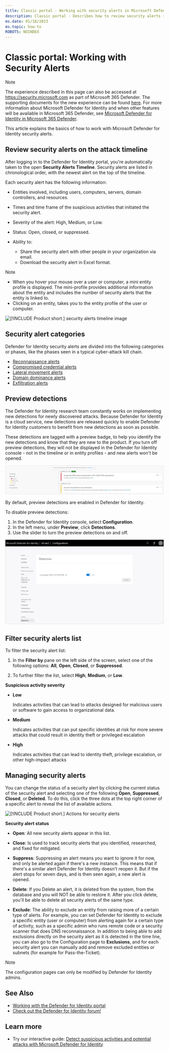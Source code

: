 ```yaml
---
title: Classic portal - Working with security alerts in Microsoft Defender for Identity
description: Classic portal - Describes how to review security alerts issued by Microsoft Defender for Identity
ms.date: 01/18/2023
ms.topic: how-to
ROBOTS: NOINDEX
---
```


# Classic portal: Working with Security Alerts

> [!NOTE]
> The experience described in this page can also be accessed at <https://security.microsoft.com> as part of Microsoft 365 Defender. The supporting documents for the new experience can be found [here](/microsoft-365/security/defender-identity/manage-security-alerts). For more information about Microsoft Defender for Identity and when other features will be available in Microsoft 365 Defender, see [Microsoft Defender for Identity in Microsoft 365 Defender](/microsoft-365/security/defender/microsoft-365-security-center-mdi).

This article explains the basics of how to work with Microsoft Defender for Identity security alerts.

## Review security alerts on the attack timeline

After logging in to the Defender for Identity portal, you're automatically taken to the open **Security Alerts Timeline**. Security alerts are listed in chronological order, with the newest alert on the top of the timeline.

Each security alert has the following information:

- Entities involved, including users, computers, servers, domain controllers, and resources.

- Times and time frame of the suspicious activities that initiated the security alert.
- Severity of the alert: High, Medium, or Low.
- Status: Open, closed, or suppressed.
- Ability to:
  - Share the security alert with other people in your organization via email.
  - Download the security alert in Excel format.

> [!NOTE]
>
> - When you hover your mouse over a user or computer, a mini entity profile is displayed. The mini-profile provides additional information about the entity and includes the number of security alerts that the entity is linked to.
> - Clicking on an entity, takes you to the entity profile of the user or computer.

![[!INCLUDE [Product short.](includes/product-short.md)] security alerts timeline image](media/sa-timeline.png)

## Security alert categories

Defender for Identity security alerts are divided into the following categories or phases, like the phases seen in a typical cyber-attack kill chain.

- [Reconnaissance alerts](reconnaissance-alerts.md)
- [Compromised credential alerts](compromised-credentials-alerts.md)
- [Lateral movement alerts](lateral-movement-alerts.md)
- [Domain dominance alerts](domain-dominance-alerts.md)
- [Exfiltration alerts](exfiltration-alerts.md)

## Preview detections

The Defender for Identity research team constantly works on implementing new detections for newly discovered attacks. Because Defender for Identity is a cloud service, new detections are released quickly to enable Defender for Identity customers to benefit from new detections as soon as possible.

These detections are tagged with a preview badge, to help you identify the new detections and know that they are new to the product. If you turn off preview detections, they will not be displayed in the Defender for Identity console - not in the timeline or in entity profiles - and new alerts won't be opened.

![preview detection in timeline.](media/preview-detection-in-timeline.png)

By default, preview detections are enabled in Defender for Identity.

To disable preview detections:

1. In the Defender for Identity console, select **Configuration**.
1. In the left menu, under **Preview**, click **Detections**.
1. Use the slider to turn the preview detections on and off.

![preview detections.](media/preview-detections.png)

## Filter security alerts list

To filter the security alert list:

1. In the **Filter by** pane on the left side of the screen, select one of the following options: **All**, **Open**, **Closed**, or **Suppressed**.

1. To further filter the list, select **High**, **Medium**, or **Low**.

**Suspicious activity severity**

- **Low**

    Indicates activities that can lead to attacks designed for malicious users or software to gain access to organizational data.

- **Medium**

    Indicates activities that can put specific identities at risk for more severe attacks that could result in identity theft or privileged escalation

- **High**

    Indicates activities that can lead to identity theft, privilege escalation, or other high-impact attacks

## Managing security alerts

You can change the status of a security alert by clicking the current status of the security alert and selecting one of the following **Open**, **Suppressed**, **Closed**, or **Deleted**.
To do this, click the three dots at the top right corner of a specific alert to reveal the list of available actions.

![[!INCLUDE [Product short.](includes/product-short.md)] Actions for security alerts](media/sa-actions.png)

**Security alert status**

- **Open**: All new security alerts appear in this list.

- **Close**: Is used to track security alerts that you identified, researched, and fixed for mitigated.

- **Suppress**: Suppressing an alert means you want to ignore it for now, and only be alerted again if there's a new instance. This means that if there's a similar alert Defender for Identity doesn't reopen it. But if the alert stops for seven days, and is then seen again, a new alert is opened.

- **Delete**: If you Delete an alert, it is deleted from the system, from the database and you will NOT be able to restore it. After you click delete, you'll be able to delete all security alerts of the same type.

- **Exclude**: The ability to exclude an entity from raising more of a certain type of alerts. For example, you can set Defender for Identity to exclude a specific entity (user or computer) from alerting again for a certain type of activity, such as a specific admin who runs remote code or a security scanner that does DNS reconnaissance. In addition to being able to add exclusions directly on the security alert as it is detected in the time line, you can also go to the Configuration page to **Exclusions**, and for each security alert you can manually add and remove excluded entities or subnets (for example for Pass-the-Ticket).

> [!NOTE]
> The configuration pages can only be modified by Defender for Identity admins.

## See Also

- [Working with the Defender for Identity portal](workspace-portal.md)
- [Check out the Defender for Identity forum!](<https://aka.ms/MDIcommunity>)

## Learn more

- Try our interactive guide: [Detect suspicious activities and potential attacks with Microsoft Defender for Identity](https://mslearn.cloudguides.com/guides/Detect%20suspicious%20activities%20and%20potential%20attacks%20with%20Microsoft%20Defender%20for%20Identity)
